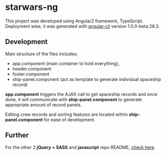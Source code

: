 # starwars-ng
This project was developed using Angular2 framework, TypeScript. Deployment wise, it was generated with [angular-cli](https://github.com/angular/angular-cli) version 1.0.0-beta.28.3.


## Development
Main structure of the files includes; 
* app.component (main container to hold everything), 
* header.component
* footer.component
* ship-panel.component (act as template to generate individual spaceship record)


**app.component** triggers the AJAX call to get spaceship records and once done, it will communicate with **ship-panel.component** to generate appropriate amount of record panels. 

Editing crew records and sorting features are located within **ship-panel.component** for ease of development.


## Further 

For the other 2 **jQuery + SASS** and **javascript** repo README, [check here](https://github.com/tendouji/starwars-api-v2/blob/master/README.md).
